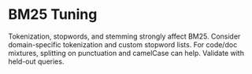 # BM25 Tuning

Tokenization, stopwords, and stemming strongly affect BM25. Consider domain-specific tokenization and custom stopword lists. For code/doc mixtures, splitting on punctuation and camelCase can help. Validate with held-out queries.
